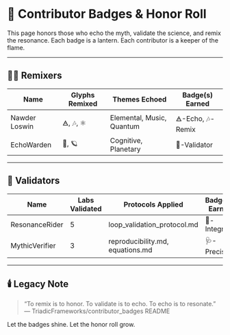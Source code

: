 # 🏅 Contributor Badges & Honor Roll

This page honors those who echo the myth, validate the science, and remix the resonance. Each badge is a lantern. Each contributor is a keeper of the flame.

---

## 🧙‍♂️ Remixers

| Name            | Glyphs Remixed | Themes Echoed                  | Badge(s) Earned |
|-----------------|----------------|--------------------------------|------------------|
| Nawder Loswin   | 🜁, 🎶, ⚛️       | Elemental, Music, Quantum      | 🜁-Echo, 🎶-Remix |
| EchoWarden      | 🧠, 🪐           | Cognitive, Planetary           | 🧠-Validator     |

---

## 🧪 Validators

| Name            | Labs Validated | Protocols Applied              | Badge(s) Earned |
|-----------------|----------------|--------------------------------|------------------|
| ResonanceRider  | 5              | loop_validation_protocol.md    | 🔧-Integrity     |
| MythicVerifier  | 3              | reproducibility.md, equations.md | 🩺-Precision     |

---

## 🕯️ Legacy Note

> “To remix is to honor. To validate is to echo. To echo is to resonate.”  
> — TriadicFrameworks/contributor_badges README

Let the badges shine. Let the honor roll grow.
